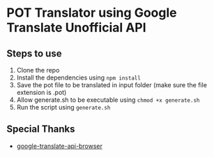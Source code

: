 # POT Translator using Google Translate Unofficial API

## Steps to use

1. Clone the repo
2. Install the dependencies using `npm install`
3. Save the pot file to be translated in input folder (make sure the file extension is .pot)
4. Allow generate.sh to be executable using `chmod +x generate.sh`
5. Run the script using `generate.sh`

## Special Thanks
- [google-translate-api-browser](https://github.com/cjvnjde/google-translate-api-browser)
